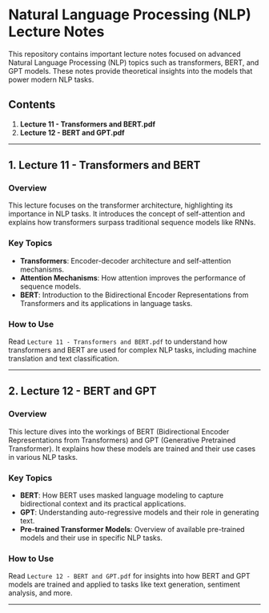 # Natural Language Processing (NLP) Lecture Notes

This repository contains important lecture notes focused on advanced Natural Language Processing (NLP) topics such as transformers, BERT, and GPT models. These notes provide theoretical insights into the models that power modern NLP tasks.

## Contents

1. **Lecture 11 - Transformers and BERT.pdf**
2. **Lecture 12 - BERT and GPT.pdf**

---

## 1. Lecture 11 - Transformers and BERT

### Overview

This lecture focuses on the transformer architecture, highlighting its importance in NLP tasks. It introduces the concept of self-attention and explains how transformers surpass traditional sequence models like RNNs.

### Key Topics

- **Transformers**: Encoder-decoder architecture and self-attention mechanisms.
- **Attention Mechanisms**: How attention improves the performance of sequence models.
- **BERT**: Introduction to the Bidirectional Encoder Representations from Transformers and its applications in language tasks.

### How to Use

Read `Lecture 11 - Transformers and BERT.pdf` to understand how transformers and BERT are used for complex NLP tasks, including machine translation and text classification.

---

## 2. Lecture 12 - BERT and GPT

### Overview

This lecture dives into the workings of BERT (Bidirectional Encoder Representations from Transformers) and GPT (Generative Pretrained Transformer). It explains how these models are trained and their use cases in various NLP tasks.

### Key Topics

- **BERT**: How BERT uses masked language modeling to capture bidirectional context and its practical applications.
- **GPT**: Understanding auto-regressive models and their role in generating text.
- **Pre-trained Transformer Models**: Overview of available pre-trained models and their use in specific NLP tasks.

### How to Use

Read `Lecture 12 - BERT and GPT.pdf` for insights into how BERT and GPT models are trained and applied to tasks like text generation, sentiment analysis, and more.

---
